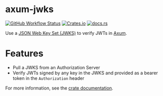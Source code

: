 # axum-jwks

[![GitHub Workflow Status](https://img.shields.io/github/actions/workflow/status/cdriehuys/axum-jwks/rust.yml?branch=main)](https://github.com/cdriehuys/axum-jwks/actions/workflows/rust.yml)
[![Crates.io](https://img.shields.io/crates/v/axum-jwks)](https://crates.io/crates/axum-jwks)
[![docs.rs](https://img.shields.io/docsrs/axum-jwks)](https://docs.rs/axum-jwks)

Use a [JSON Web Key Set (JWKS)][jwks] to verify JWTs in [Axum][axum].

# Features

* Pull a JWKS from an Authorization Server
* Verify JWTs signed by any key in the JWKS and provided as a bearer token in
  the `Authorization` header

For more information, see the [crate documentation][axum-jwks-docs].

[axum]: https://github.com/tokio-rs/axum
[axum-jwks-docs]: https://docs.rs/axum-jwks
[jwks]: https://auth0.com/docs/secure/tokens/json-web-tokens/json-web-key-sets
